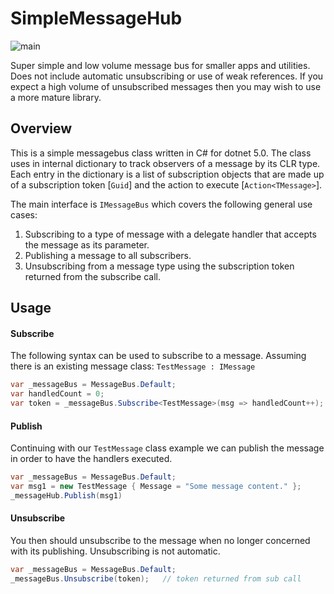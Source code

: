 # SimpleMessageHub
![main](https://github.com/elusive/SimpleMessageHub/actions/workflows/dotnet.yml/badge.svg?branch=main)

Super simple and low volume message bus for smaller apps and utilities. Does not include automatic unsubscribing 
or use of weak references. If you expect a high volume of unsubscribed messages then you may wish to use a more 
mature library.

## Overview
This is a simple messagebus class written in C# for dotnet 5.0. The class uses in internal dictionary to track
observers of a message by its CLR type. Each entry in the dictionary is a list of subscription objects that are
made up of a subscription token [`Guid`] and the action to execute [`Action<TMessage>`].

The main interface is `IMessageBus` which covers the following general use cases:
1. Subscribing to a type of message with a delegate handler that accepts the message as its parameter.
2. Publishing a message to all subscribers.
3. Unsubscribing from a message type using the subscription token returned from the subscribe call.

## Usage

#### Subscribe
The following syntax can be used to subscribe to a message. Assuming there is an existing message class: `TestMessage : IMessage`

```csharp
var _messageBus = MessageBus.Default;
var handledCount = 0;
var token = _messageBus.Subscribe<TestMessage>(msg => handledCount++);
```

#### Publish
Continuing with our `TestMessage` class example we can publish the message in order to have the handlers executed.

```csharp
var _messageBus = MessageBus.Default;
var msg1 = new TestMessage { Message = "Some message content." };
_messageHub.Publish(msg1)
```

#### Unsubscribe
You then should unsubscribe to the message when no longer concerned with its publishing. Unsubscribing is not automatic.

```csharp
var _messageBus = MessageBus.Default;
_messageBus.Unsubscribe(token);   // token returned from sub call
```
